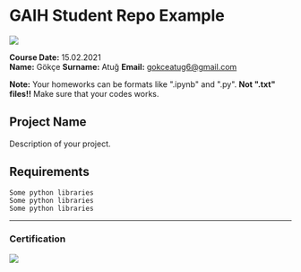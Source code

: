 # GAIH Student Repo Example
![](img/logo.png)

**Course Date:** 15.02.2021  
**Name:** Gökçe
**Surname:** Atuğ 
**Email:** gokceatug6@gmail.com  

**Note:** Your homeworks can be formats like ".ipynb" and ".py". **Not ".txt" files!!** Make sure that your codes works.  

## Project Name
Description of your project.

## Requirements
```
Some python libraries
Some python libraries
Some python libraries
```
---

### Certification
![](img/certificate_ex.png)

